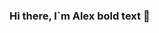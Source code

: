 ### Hi there, I`m Alex **bold text** 👋

<!--
**ZhivotenkoAlex/ZhivotenkoAlex** is a ✨ _special_ ✨ repository because its `README.md` (this file) appears on your GitHub profile.

Here are some ideas to get you started:

- 🔭 I’m currently working on GoIT courses
- 🌱 I’m currently learning JavaScript
- 👯 I’m looking to collaborate on learnig
- 🤔 I’m looking for help with ...
- 💬 Ask me about ...
- 📫 How to reach me: ...
- 😄 Pronouns: ...
- ⚡ Fun fact: ...
-->
